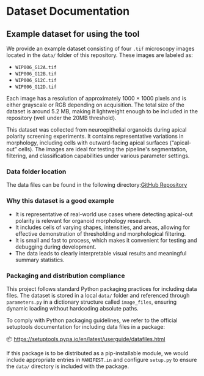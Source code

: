 # Dataset Documentation

## Example dataset for using the tool

We provide an example dataset consisting of four `.tif` microscopy images located in the `data/` folder of this repository. These images are labeled as:

- `WIP006_G12A.tif`
- `WIP006_G12B.tif`
- `WIP006_G12C.tif`
- `WIP006_G12D.tif`

Each image has a resolution of approximately 1000 × 1000 pixels and is either grayscale or RGB depending on acquisition. The total size of the dataset is around 5.2 MB, making it lightweight enough to be included in the repository (well under the 20MB threshold).

This dataset was collected from neuroepithelial organoids during apical polarity screening experiments. It contains representative variations in morphology, including cells with outward-facing apical surfaces (“apical-out” cells). The images are ideal for testing the pipeline's segmentation, filtering, and classification capabilities under various parameter settings.

### Data folder location

The data files can be found in the following directory:[GitHub Repository](https://github.com/MaggieCoder/Neuroepithelial-Organoid-Analysis-Pipeline)


### Why this dataset is a good example

- It is representative of real-world use cases where detecting apical-out polarity is relevant for organoid morphology research.
- It includes cells of varying shapes, intensities, and areas, allowing for effective demonstration of thresholding and morphological filtering.
- It is small and fast to process, which makes it convenient for testing and debugging during development.
- The data leads to clearly interpretable visual results and meaningful summary statistics.

### Packaging and distribution compliance

This project follows standard Python packaging practices for including data files. The dataset is stored in a local `data/` folder and referenced through `parameters.py` in a dictionary structure called `image_files`, ensuring dynamic loading without hardcoding absolute paths.

To comply with Python packaging guidelines, we refer to the official setuptools documentation for including data files in a package:

📦 https://setuptools.pypa.io/en/latest/userguide/datafiles.html

If this package is to be distributed as a pip-installable module, we would include appropriate entries in `MANIFEST.in` and configure `setup.py` to ensure the `data/` directory is included with the package.
